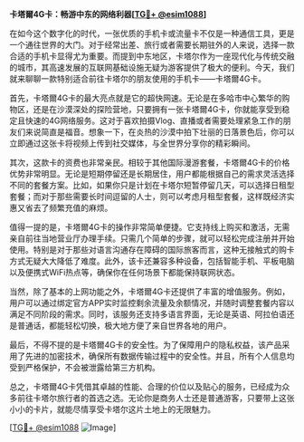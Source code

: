 **卡塔爾4G卡：畅游中东的网络利器[[TG💪+ @esim1088](https://t.me/s/esim1088)]**

在如今这个数字化的时代，一张优质的手机卡或流量卡不仅是一种通信工具，更是一个通往世界的大门。对于经常出差、旅行或者需要长期驻外的人来说，选择一款合适的手机卡显得尤为重要。而提到中东地区，卡塔尔作为一座现代化与传统交融的城市，其高速发展的互联网基础设施无疑为游客提供了极大的便利。今天，我们就来聊聊一款特别适合前往卡塔尔的朋友使用的手机卡——卡塔爾4G卡。

首先，卡塔爾4G卡的最大亮点就是它的超快网速。无论是在多哈市中心繁华的购物区，还是在沙漠深处的探险营地，只要拥有一张卡塔爾4G卡，你就能享受到稳定且快速的4G网络服务。这对于喜欢拍摄Vlog、直播或者需要处理紧急工作的朋友们来说简直是福音。想象一下，在炎热的沙漠中拍下壮丽的日落景色后，你可以立即通过这张卡将视频上传到社交媒体，与全世界分享你的精彩瞬间。

其次，这款卡的资费也非常亲民。相较于其他国际漫游套餐，卡塔爾4G卡的价格优势非常明显。无论是短期停留还是长期居住，用户都能根据自己的需求灵活选择不同的套餐方案。比如，如果你只是计划在卡塔尔短暂停留几天，可以选择日租型套餐；而对于那些需要长时间逗留的人士，则可以考虑月租型套餐，这样既经济实惠又省去了频繁充值的麻烦。

值得一提的是，卡塔爾4G卡的操作非常简单便捷。它支持线上购买和激活，无需亲自前往当地营业厅办理手续。只需几个简单的步骤，就可以轻松完成注册并开始使用。特别是对于那些对语言沟通存在障碍的国际旅客而言，这种无接触式的购卡方式无疑大大降低了难度。此外，该卡还兼容多种设备，包括智能手机、平板电脑以及便携式WiFi热点等，确保你在任何场景下都能保持联网状态。

当然，除了基本的上网功能之外，卡塔爾4G卡还提供了丰富的增值服务。例如，用户可以通过绑定官方APP实时监控剩余流量及余额情况，并随时调整套餐内容以满足不同阶段的需求。同时，该服务还支持多语言界面，无论是英语、阿拉伯语还是普通话，都能轻松切换，极大地方便了来自世界各地的用户。

最后，不得不提的是卡塔爾4G卡的安全性。为了保障用户的隐私权益，该产品采用了先进的加密技术，确保所有数据传输过程中的安全性。并且，所有个人信息均受到严格保护，不会被泄露给第三方机构。

总之，卡塔爾4G卡凭借其卓越的性能、合理的价位以及贴心的服务，已经成为众多前往卡塔尔旅行者的首选之选。无论你是商务人士还是普通游客，只要带上这张小小的卡片，就能尽情享受卡塔尔这片土地上的无限魅力。

[[TG💪+ @esim1088](https://t.me/s/esim1088) ![Image](https://i.postimg.cc/4NQfJmqS/Snipaste-2025-05-13-00-14-12.png)]